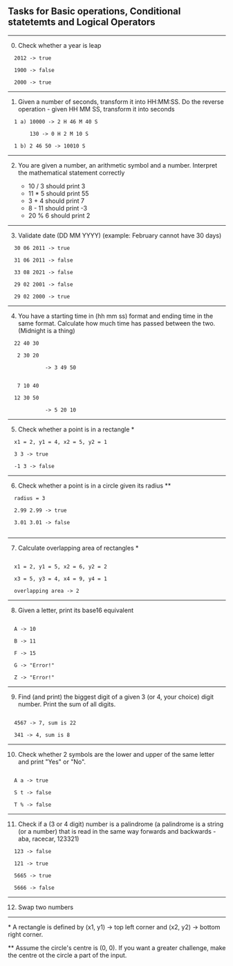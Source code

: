 ## Tasks for Basic operations, Conditional statetemts and Logical Operators

------------------------------------
0. Check whether a year is leap

```
  2012 -> true
  
  1900 -> false
  
  2000 -> true
```

------------------------------------
1. Given a number of seconds, transform it into HH:MM:SS. Do the reverse operation - given HH MM SS, transform it into seconds

```
  1 a) 10000 -> 2 H 46 M 40 S

       130 -> 0 H 2 M 10 S
       
  1 b) 2 46 50 -> 10010 S
```

------------------------------------
2. You are given a number, an arithmetic symbol and a number. Interpret the mathematical statement correctly

    - 10 / 3 should print 3
    - 11 * 5 should print 55
    - 3 + 4 should print 7
    - 8 - 11 should print -3
    - 20 % 6 should print 2

------------------------------------
3. Validate date (DD MM YYYY) (example: February cannot have 30 days)
```
  30 06 2011 -> true

  31 06 2011 -> false

  33 08 2021 -> false

  29 02 2001 -> false
  
  29 02 2000 -> true
```
  
------------------------------------
4. You have a starting time in (hh mm ss) format and ending time in the same format. Calculate how much time has passed between the two. (Midnight is a thing) 
```
  22 40 30
  
   2 30 20
   
            -> 3 49 50
```
```
            
   7 10 40
   
  12 30 50
  
            -> 5 20 10
```
            

------------------------------------
5. Check whether a point is in a rectangle *
```
  x1 = 2, y1 = 4, x2 = 5, y2 = 1
  
  3 3 -> true
  
  -1 3 -> false
```

------------------------------------
6. Check whether a point is in a circle given its radius **

```
  radius = 3
  
  2.99 2.99 -> true
  
  3.01 3.01 -> false
  
```

------------------------------------
7. Calculate overlapping area of rectangles *
```

  x1 = 2, y1 = 5, x2 = 6, y2 = 2
  
  x3 = 5, y3 = 4, x4 = 9, y4 = 1
  
  overlapping area -> 2
```

------------------------------------
8. Given a letter, print its base16 equivalent 
```

  A -> 10
  
  B -> 11
  
  F -> 15
  
  G -> "Error!"
  
  Z -> "Error!"
```  

------------------------------------
9. Find (and print) the biggest digit of a given 3 (or 4, your choice) digit number. Print the sum of all digits.
```

  4567 -> 7, sum is 22
  
  341 -> 4, sum is 8
```

------------------------------------
10. Check whether 2 symbols are the lower and upper of the same letter and print "Yes" or "No". 
```

  A a -> true
  
  S t -> false
  
  T % -> false
```

------------------------------------
11. Check if a (3 or 4 digit) number is a palindrome (a palindrome is a string (or a number) that is read in the same way forwards and backwards - aba, racecar, 123321)
```
  123 -> false
  
  121 -> true
  
  5665 -> true
  
  5666 -> false
```
------------------------------------
12. Swap two numbers

------------------------------------
\* A rectangle is defined by (x1, y1) -> top left corner and (x2, y2) -> bottom right corner.

** Assume the circle's centre is (0, 0). If you want a greater challenge, make the centre ot the circle a part of the input.
